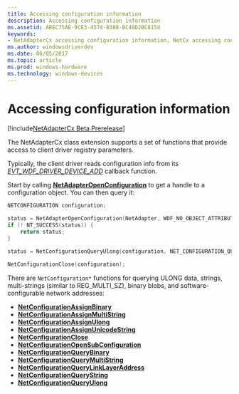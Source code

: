 ```yaml
---
title: Accessing configuration information
description: Accessing configuration information
ms.assetid: ABEC75AE-9CE3-4574-B388-BC48D2BC8154
keywords:
- NetAdapterCx accessing configuration information, NetCx accessing configuration information
ms.author: windowsdriverdev
ms.date: 06/05/2017
ms.topic: article
ms.prod: windows-hardware
ms.technology: windows-devices
---
```


# Accessing configuration information

[!include[NetAdapterCx Beta Prerelease](../netcx-beta-prerelease.md)]

The NetAdapterCx class extension supports a set of functions that provide access to client driver registry parameters.

Typically, the client driver reads configuration info from its [*EVT_WDF_DRIVER_DEVICE_ADD*](https://msdn.microsoft.com/library/windows/hardware/ff541693) callback function.

Start by calling [**NetAdapterOpenConfiguration**](netadapteropenconfiguration.md) to get a handle to a configuration object.  You can then query it:

```cpp
NETCONFIGURATION configuration;

status = NetAdapterOpenConfiguration(NetAdapter, WDF_NO_OBJECT_ATTRIBUTES, &configuration);
if (! NT_SUCCESS(status)) {
    return status;
}

status = NetConfigurationQueryUlong(configuration, NET_CONFIGURATION_QUERY_ULONG_NO_FLAGS, &SomeValue, &myvalue);

NetConfigurationClose(configuration);
```
There are `NetConfiguration*` functions for querying ULONG data, strings, multi-strings (similar to REG_MULTI_SZ), binary blobs, and software-configurable network addresses:

* [**NetConfigurationAssignBinary**](netconfigurationassignbinary.md)
* [**NetConfigurationAssignMultiString**](netconfigurationassignmultistring.md)
* [**NetConfigurationAssignUlong**](netconfigurationassignulong.md)
* [**NetConfigurationAssignUnicodeString**](netconfigurationassignunicodestring.md)
* [**NetConfigurationClose**](netconfigurationclose.md)
* [**NetConfigurationOpenSubConfiguration**](netconfigurationopensubconfiguration.md)
* [**NetConfigurationQueryBinary**](netconfigurationquerybinary.md)
* [**NetConfigurationQueryMultiString**](netconfigurationquerymultistring.md)
* [**NetConfigurationQueryLinkLayerAddress**](netconfigurationquerylinklayeraddress.md)
* [**NetConfigurationQueryString**](netconfigurationquerystring.md)
* [**NetConfigurationQueryUlong**](netconfigurationqueryulong.md)

